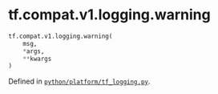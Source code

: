 <div itemscope itemtype="http://developers.google.com/ReferenceObject">
<meta itemprop="name" content="tf.compat.v1.logging.warning" />
<meta itemprop="path" content="Stable" />
</div>

# tf.compat.v1.logging.warning



``` python
tf.compat.v1.logging.warning(
    msg,
    *args,
    **kwargs
)
```



Defined in [`python/platform/tf_logging.py`](/code/stable/tensorflow/python/platform/tf_logging.py).

<!-- Placeholder for "Used in" -->
